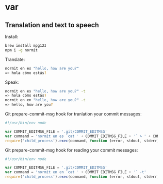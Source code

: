 
# var

## Translation and text to speech

Install:
```bash
brew install mpg123
npm i -g normit
```

Translate:
```bash
normit en es "hello, how are you?"
=> hola cómo estás?
```

Speak:
```bash
normit en es "hello, how are you?" -t
=> hola cómo estás?
normit en en "hello, how are you?" -t
=> hello, how are you?
```

Git prepare-commit-msg hook for tranlation your commit messages:
```js
#!/usr/bin/env node

var COMMIT_EDITMSG_FILE = '.git/COMMIT_EDITMSG'
var command = 'normit en es `cat ' + COMMIT_EDITMSG_FILE + '` > ' + COMMIT_EDITMSG_FILE
require('child_process').exec(command, function (error, stdout, stderr) {})
```

Git prepare-commit-msg hook for reading your commit messages:
```js
#!/usr/bin/env node

var COMMIT_EDITMSG_FILE = '.git/COMMIT_EDITMSG'
var command = 'normit en en `cat ' + COMMIT_EDITMSG_FILE + '` -t'
require('child_process').exec(command, function (error, stdout, stderr) {})
```
